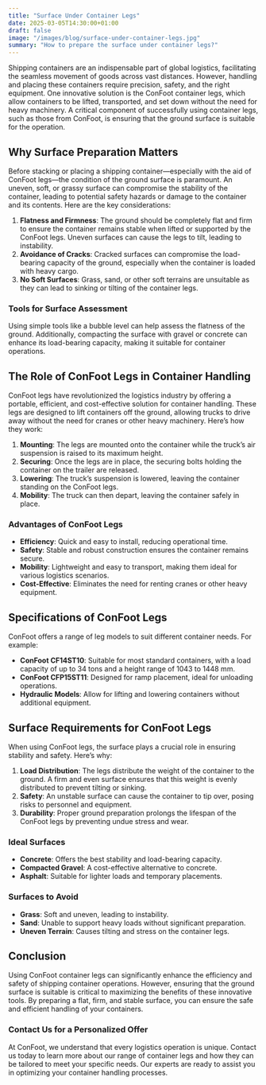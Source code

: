 ```yaml
---
title: "Surface Under Container Legs"
date: 2025-03-05T14:30:00+01:00
draft: false
image: "/images/blog/surface-under-container-legs.jpg"
summary: "How to prepare the surface under container legs?"
---
```


Shipping containers are an indispensable part of global logistics, facilitating the seamless movement of goods across vast distances. However, handling and placing these containers require precision, safety, and the right equipment. One innovative solution is the ConFoot container legs, which allow containers to be lifted, transported, and set down without the need for heavy machinery. A critical component of successfully using container legs, such as those from ConFoot, is ensuring that the ground surface is suitable for the operation.

## Why Surface Preparation Matters

Before stacking or placing a shipping container—especially with the aid of ConFoot legs—the condition of the ground surface is paramount. An uneven, soft, or grassy surface can compromise the stability of the container, leading to potential safety hazards or damage to the container and its contents. Here are the key considerations:

1. **Flatness and Firmness**: The ground should be completely flat and firm to ensure the container remains stable when lifted or supported by the ConFoot legs. Uneven surfaces can cause the legs to tilt, leading to instability.
2. **Avoidance of Cracks**: Cracked surfaces can compromise the load-bearing capacity of the ground, especially when the container is loaded with heavy cargo.
3. **No Soft Surfaces**: Grass, sand, or other soft terrains are unsuitable as they can lead to sinking or tilting of the container legs.

### Tools for Surface Assessment
Using simple tools like a bubble level can help assess the flatness of the ground. Additionally, compacting the surface with gravel or concrete can enhance its load-bearing capacity, making it suitable for container operations.

## The Role of ConFoot Legs in Container Handling

ConFoot legs have revolutionized the logistics industry by offering a portable, efficient, and cost-effective solution for container handling. These legs are designed to lift containers off the ground, allowing trucks to drive away without the need for cranes or other heavy machinery. Here’s how they work:

1. **Mounting**: The legs are mounted onto the container while the truck’s air suspension is raised to its maximum height.
2. **Securing**: Once the legs are in place, the securing bolts holding the container on the trailer are released.
3. **Lowering**: The truck’s suspension is lowered, leaving the container standing on the ConFoot legs.
4. **Mobility**: The truck can then depart, leaving the container safely in place.

### Advantages of ConFoot Legs
- **Efficiency**: Quick and easy to install, reducing operational time.
- **Safety**: Stable and robust construction ensures the container remains secure.
- **Mobility**: Lightweight and easy to transport, making them ideal for various logistics scenarios.
- **Cost-Effective**: Eliminates the need for renting cranes or other heavy equipment.

## Specifications of ConFoot Legs

ConFoot offers a range of leg models to suit different container needs. For example:

- **ConFoot CF14ST10**: Suitable for most standard containers, with a load capacity of up to 34 tons and a height range of 1043 to 1448 mm.
- **ConFoot CFP15ST11**: Designed for ramp placement, ideal for unloading operations.
- **Hydraulic Models**: Allow for lifting and lowering containers without additional equipment.

## Surface Requirements for ConFoot Legs

When using ConFoot legs, the surface plays a crucial role in ensuring stability and safety. Here’s why:

1. **Load Distribution**: The legs distribute the weight of the container to the ground. A firm and even surface ensures that this weight is evenly distributed to prevent tilting or sinking.
2. **Safety**: An unstable surface can cause the container to tip over, posing risks to personnel and equipment.
3. **Durability**: Proper ground preparation prolongs the lifespan of the ConFoot legs by preventing undue stress and wear.

### Ideal Surfaces
- **Concrete**: Offers the best stability and load-bearing capacity.
- **Compacted Gravel**: A cost-effective alternative to concrete.
- **Asphalt**: Suitable for lighter loads and temporary placements.

### Surfaces to Avoid
- **Grass**: Soft and uneven, leading to instability.
- **Sand**: Unable to support heavy loads without significant preparation.
- **Uneven Terrain**: Causes tilting and stress on the container legs.

## Conclusion

Using ConFoot container legs can significantly enhance the efficiency and safety of shipping container operations. However, ensuring that the ground surface is suitable is critical to maximizing the benefits of these innovative tools. By preparing a flat, firm, and stable surface, you can ensure the safe and efficient handling of your containers.

### Contact Us for a Personalized Offer
At ConFoot, we understand that every logistics operation is unique. Contact us today to learn more about our range of container legs and how they can be tailored to meet your specific needs. Our experts are ready to assist you in optimizing your container handling processes.